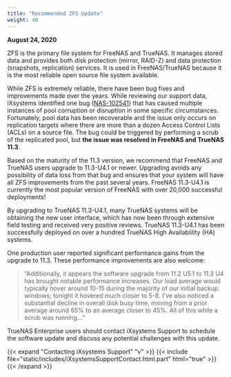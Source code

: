 ```yaml
---
title: "Recommended ZFS Update"
weight: 40
---
```


**August 24, 2020**

ZFS is the primary file system for FreeNAS and TrueNAS.
It manages stored data and provides both disk protection (mirror, RAID-Z) and data protection (snapshots, replication) services.
It is used in FreeNAS/TrueNAS because it is the most reliable open source file system available.

While ZFS is extremely reliable, there have been bug fixes and improvements made over the years.
While reviewing our support data, iXsystems identified one bug ([NAS-102541](https://jira.ixsystems.com/browse/NAS-102541)) that has caused multiple instances of pool corruption or disruption in some specific circumstances.
Fortunately, pool data has been recoverable and the issue only occurs on replication targets where there are more than a dozen Access Control Lists (ACLs) on a source file.
The bug could be triggered by performing a scrub of the replicated pool, but **the issue was resolved in FreeNAS and TrueNAS 11.3**.

Based on the maturity of the 11.3 version, we recommend that FreeNAS and TrueNAS users upgrade to 11.3-U4.1 or newer.
Upgrading avoids any possibility of data loss from that bug and ensures that your system will have all ZFS improvements from the past several years.
FreeNAS 11.3-U4.1 is currently the most popular version of FreeNAS with over 20,000 successful deployments!

By upgrading to TrueNAS 11.3-U4.1, many TrueNAS systems will be obtaining the new user interface, which has now been through extensive field testing and received very positive reviews.
TrueNAS 11.3-U4.1 has been successfully deployed on over a hundred TrueNAS High Availablility (HA) systems.

One production user reported significant performance gains from the upgrade to 11.3.
These performance improvements are also welcome:

> “Additionally, it appears the software upgrade from 11.2 U5.1 to 11.3 U4 has brought notable performance increases.
> Our load average would typically hover around 10-15 during the majority of our initial backup windows; tonight it hovered much closer to 5-8.
> I've also noticed a substantial decline in overall disk busy time, moving from a prior average around 65% to an average closer to 45%.
> All of this while a scrub was running…“
 
TrueNAS Enterprise users should contact iXsystems Support to schedule the software update and discuss any potential challenges with this update.

{{< expand "Contacting iXsystems Support" "v" >}}
{{< include file="static/includes/iXsystemsSupportContact.html.part" html="true" >}}
{{< /expand >}}
